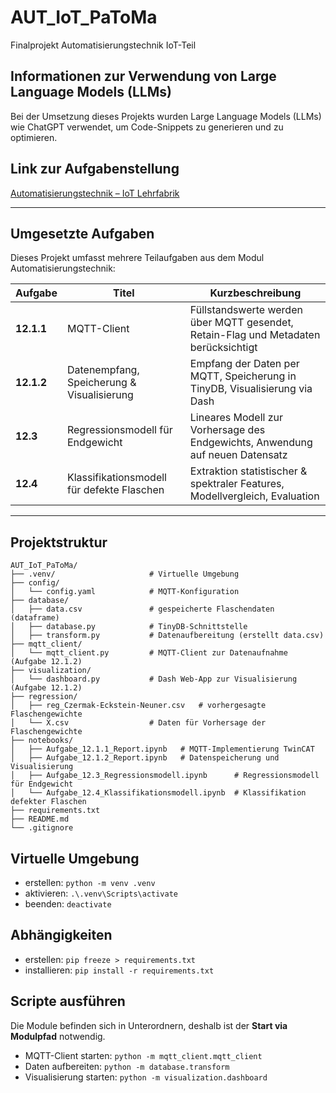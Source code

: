 # AUT_IoT_PaToMa
Finalprojekt Automatisierungstechnik IoT-Teil

## Informationen zur Verwendung von Large Language Models (LLMs)
Bei der Umsetzung dieses Projekts wurden Large Language Models (LLMs) wie ChatGPT verwendet, um Code-Snippets zu generieren und zu optimieren. 

## Link zur Aufgabenstellung
[Automatisierungstechnik – IoT Lehrfabrik](https://jhumci.github.io/2024_SoSe_Automatisierungstechnik/)

---

## Umgesetzte Aufgaben

Dieses Projekt umfasst mehrere Teilaufgaben aus dem Modul Automatisierungstechnik:

| Aufgabe   | Titel                                              | Kurzbeschreibung                                                                 |
|-----------|----------------------------------------------------|----------------------------------------------------------------------------------|
| **12.1.1** | MQTT-Client                                        | Füllstandswerte werden über MQTT gesendet, Retain-Flag und Metadaten berücksichtigt |
| **12.1.2** | Datenempfang, Speicherung & Visualisierung        | Empfang der Daten per MQTT, Speicherung in TinyDB, Visualisierung via Dash      |
| **12.3**   | Regressionsmodell für Endgewicht                  | Lineares Modell zur Vorhersage des Endgewichts, Anwendung auf neuen Datensatz   |
| **12.4**   | Klassifikationsmodell für defekte Flaschen        | Extraktion statistischer & spektraler Features, Modellvergleich, Evaluation     |


---

## Projektstruktur

```plaintext
AUT_IoT_PaToMa/
├── .venv/                     # Virtuelle Umgebung
├── config/
│   └── config.yaml            # MQTT-Konfiguration
├── database/
│   ├── data.csv               # gespeicherte Flaschendaten (dataframe)
│   ├── database.py            # TinyDB-Schnittstelle
│   ├── transform.py           # Datenaufbereitung (erstellt data.csv)
├── mqtt_client/
│   └── mqtt_client.py         # MQTT-Client zur Datenaufnahme (Aufgabe 12.1.2)
├── visualization/
│   └── dashboard.py           # Dash Web-App zur Visualisierung (Aufgabe 12.1.2)
├── regression/
│   ├── reg_Czermak-Eckstein-Neuner.csv   # vorhergesagte Flaschengewichte
│   └── X.csv                  # Daten für Vorhersage der Flaschengewichte
├── notebooks/
│   ├── Aufgabe_12.1.1_Report.ipynb   # MQTT-Implementierung TwinCAT
│   ├── Aufgabe_12.1.2_Report.ipynb   # Datenspeicherung und Visualisierung
│   ├── Aufgabe_12.3_Regressionsmodell.ipynb      # Regressionsmodell für Endgewicht
│   └── Aufgabe_12.4_Klassifikationsmodell.ipynb  # Klassifikation defekter Flaschen
├── requirements.txt
├── README.md
└── .gitignore
```

## Virtuelle Umgebung

- erstellen:  `python -m venv .venv`
- aktivieren: `.\.venv\Scripts\activate`
- beenden:    `deactivate`

## Abhängigkeiten

- erstellen:    `pip freeze > requirements.txt`
- installieren: `pip install -r requirements.txt`

## Scripte ausführen
Die Module befinden sich in Unterordnern, deshalb ist der **Start via Modulpfad** notwendig.

- MQTT-Client starten:    `python -m mqtt_client.mqtt_client`
- Daten aufbereiten:      `python -m database.transform`
- Visualisierung starten: `python -m visualization.dashboard`